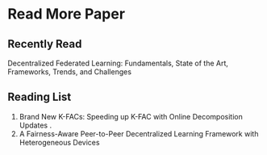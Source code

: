 # Read More Paper

## Recently Read

Decentralized Federated Learning: Fundamentals,  State of the Art, Frameworks, Trends, and  Challenges

## Reading List

1. Brand New K-FACs: Speeding up K-FAC with Online Decomposition Updates .
2. A Fairness-Aware Peer-to-Peer Decentralized Learning Framework with Heterogeneous Devices